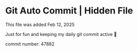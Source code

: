 # Git Auto Commit | Hidden File

This file was added Feb 12, 2025

Just for fun and keeping my daily git commit active 🤪

commit number: 47882
